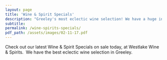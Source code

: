 ```yaml
---
layout: page
title: 'Wine & Spirit Specials'
description: "Greeley's most eclectic wine selection! We have a huge inventory to choose from, both foreign and domestic."
subtitle:
permalink: /wine-spirits-specials/
pdf_path: /assets/images/02-11-17.pdf
---
```



Check out our latest Wine & Spirit Specials on sale today, at Westlake Wine & Spirits.  We have the best eclectic wine selection in Greeley.